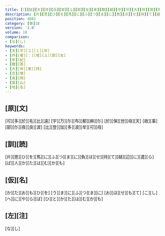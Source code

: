 ```yaml
---
title: [（][姑][大][伴][氏][坂][上][郎][女][来][贈][越][中][守][大][伴][宿][祢][家][持][歌][二][首][）]
description: [片][思][ひ][を][馬][に][ふ][つ][ま][に][負][ほ][せ][持][て][越][辺][に][遣][ら][ば][人][か][た][は][む][か][も]
position: 4081
category: [巻]18
version: '1.0'
volume: 18
comparison:
- [な][し]
keywords:
- [天][平][２][１][年]
- [作][者][：][坂][上][郎][女]
- [年][紀]
- [贈][答]
- [大][伴][家][持]
- [恋][情]
- [高][岡]
- [富][山]
- [地][名]
---
```


## [原][文]

[可][多][於][毛][比][遠] [宇][万][尓][布][都][麻][尓] [於][保][世][母][天] [故][事][部][尓][夜][良][波] [比][登][加][多][波][牟][可][母]

## [訓][読]

[片][思][ひ][を][馬][に][ふ][つ][ま][に][負][ほ][せ][持][て][越][辺][に][遣][ら][ば][人][か][た][は][む][か][も]

## [仮][名]

[か][た][お][も][ひ][を] [う][ま][に][ふ][つ][ま][に] [お][ほ][せ][も][て] [こ][し][へ][に][や][ら][ば] [ひ][と][か][た][は][む][か][も]

## [左][注]

[な][し]
